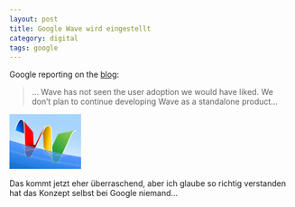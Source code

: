 ```yaml
---
layout: post
title: Google Wave wird eingestellt
category: digital
tags: google
---
```


Google reporting on the [blog](http://bit.ly/dusM1w):
> … Wave has not seen the user adoption we would have liked. We don’t plan to continue developing Wave as a standalone product…

<span><img src="/media/google_wave.png"></span>

Das kommt jetzt eher überraschend, aber ich glaube so richtig verstanden hat das Konzept selbst bei Google niemand…
